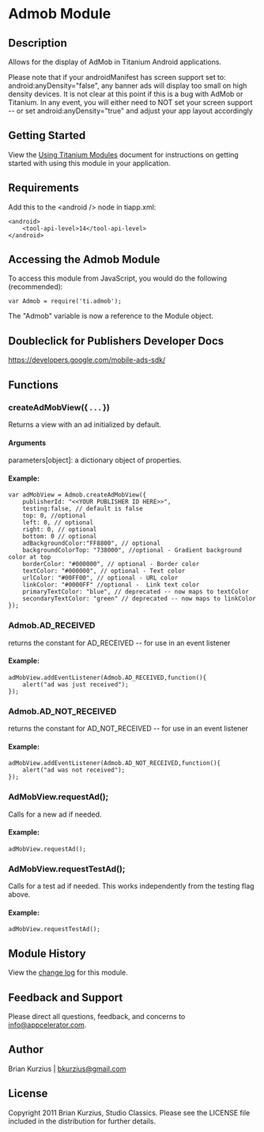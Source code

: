 # Admob Module

## Description

Allows for the display of AdMob in Titanium Android applications. 

Please note that if your androidManifest has screen support set to: android:anyDensity="false", any banner ads will display too small on high density devices. 
It is not clear at this point if this is a bug with AdMob or Titanium. 
In any event, you will either need to NOT set your screen support -- or set android:anyDensity="true" and adjust your app layout accordingly

## Getting Started

View the [Using Titanium Modules](http://docs.appcelerator.com/titanium/latest/#!/guide/Using_Titanium_Modules) document for instructions on getting
started with using this module in your application.

## Requirements

Add this to the &lt;android /&gt; node in tiapp.xml: 

	<android>
	    <tool-api-level>14</tool-api-level>
	</android>

## Accessing the Admob Module

To access this module from JavaScript, you would do the following (recommended):

	var Admob = require('ti.admob');

The "Admob" variable is now a reference to the Module object.	

## Doubleclick for Publishers Developer Docs
<https://developers.google.com/mobile-ads-sdk/>

## Functions

### createAdMobView({ . . . })

Returns a view with an ad initialized by default.

#### Arguments

parameters[object]: a dictionary object of properties.

#### Example:

	var adMobView = Admob.createAdMobView({
	    publisherId: "<<YOUR PUBLISHER ID HERE>>",
	    testing:false, // default is false
	    top: 0, //optional
	    left: 0, // optional
	    right: 0, // optional
	    bottom: 0 // optional
	    adBackgroundColor:"FF8800", // optional
	    backgroundColorTop: "738000", //optional - Gradient background color at top
	    borderColor: "#000000", // optional - Border color
	    textColor: "#000000", // optional - Text color
	    urlColor: "#00FF00", // optional - URL color
	    linkColor: "#0000FF" //optional -  Link text color
	    primaryTextColor: "blue", // deprecated -- now maps to textColor
	    secondaryTextColor: "green" // deprecated -- now maps to linkColor
	});

### Admob.AD_RECEIVED

returns the constant for AD_RECEIVED -- for use in an event listener

#### Example:

	adMobView.addEventListener(Admob.AD_RECEIVED,function(){
	    alert("ad was just received");
	});

### Admob.AD_NOT_RECEIVED

returns the constant for AD_NOT_RECEIVED -- for use in an event listener

#### Example:

	adMobView.addEventListener(Admob.AD_NOT_RECEIVED,function(){
	    alert("ad was not received");
	});

### AdMobView.requestAd();

Calls for a new ad if needed.

#### Example:

	adMobView.requestAd();

### AdMobView.requestTestAd();

Calls for a test ad if needed. This works independently from the testing flag above.

#### Example:

	adMobView.requestTestAd();

## Module History

View the [change log](changelog.html) for this module.

## Feedback and Support

Please direct all questions, feedback, and concerns to [info@appcelerator.com](mailto:info@appcelerator.com?subject=Android%20Admob%20Module).

## Author

Brian Kurzius | bkurzius@gmail.com

## License
Copyright 2011 Brian Kurzius, Studio Classics. Please see the LICENSE file included in the distribution for further details.
